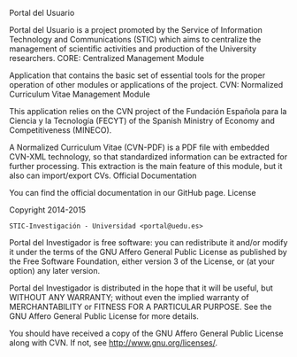 Portal del Usuario

Portal del Usuario is a project promoted by the Service of Information Technology and Communications (STIC) which aims to centralize the management of scientific activities and production of the University researchers.
CORE: Centralized Management Module

Application that contains the basic set of essential tools for the proper operation of other modules or applications of the project.
CVN: Normalized Curriculum Vitae Management Module

This application relies on the CVN project of the Fundación Española para la Ciencia y la Tecnología (FECYT) of the Spanish Ministry of Economy and Competitiveness (MINECO).

A Normalized Curriculum Vitae (CVN-PDF) is a PDF file with embedded CVN-XML technology, so that standardized information can be extracted for further processing. This extraction is the main feature of this module, but it also can import/export CVs.
Official Documentation

You can find the official documentation in our GitHub page.
License

Copyright 2014-2015

    STIC-Investigación - Universidad <portal@uedu.es>

Portal del Investigador is free software: you can redistribute it and/or modify it under the terms of the GNU Affero General Public License as published by the Free Software Foundation, either version 3 of the License, or (at your option) any later version.

Portal del Investigador is distributed in the hope that it will be useful, but WITHOUT ANY WARRANTY; without even the implied warranty of MERCHANTABILITY or FITNESS FOR A PARTICULAR PURPOSE. See the GNU Affero General Public License for more details.

You should have received a copy of the GNU Affero General Public License along with CVN. If not, see <http://www.gnu.org/licenses/>.